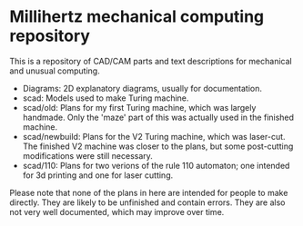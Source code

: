 # Millihertz mechanical computing repository

This is a repository of CAD/CAM parts and text descriptions for mechanical and unusual computing.

* Diagrams: 2D explanatory diagrams, usually for documentation.
* scad: Models used to make Turing machine.
* scad/old: Plans for my first Turing machine, which was largely handmade. Only the 'maze' part of this was actually used in the finished machine.
* scad/newbuild: Plans for the V2 Turing machine, which was laser-cut. The finished V2 machine was closer to the plans, but some post-cutting modifications were still necessary.
* scad/110: Plans for two verions of the rule 110 automaton; one intended for 3d printing and one for laser cutting.

Please note that none of the plans in here are intended for people to make directly. They are likely to be unfinished and contain errors. They are also not very well documented, which may improve over time.
